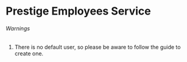 # Prestige Employees Service

###### Warnings
1. There is no default user, so please be aware to follow the guide to create one.